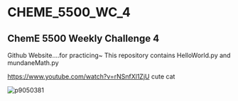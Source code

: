 # CHEME_5500_WC_4

## ChemE 5500 Weekly Challenge 4

Github Website....for practicing~
This repository contains HelloWorld.py and mundaneMath.py

https://www.youtube.com/watch?v=rNSnfXl1ZjU
cute cat

![p9050381](https://user-images.githubusercontent.com/35939162/36505727-6180ab7c-1722-11e8-9d3e-e555b68b725f.JPG)

